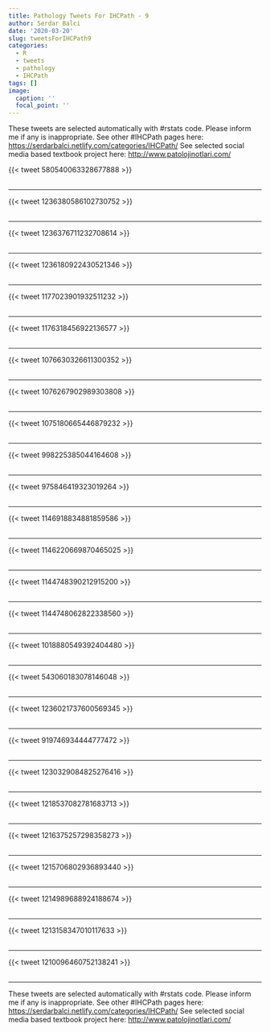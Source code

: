 ```yaml
---
title: Pathology Tweets For IHCPath - 9
author: Serdar Balci
date: '2020-03-20'
slug: tweetsForIHCPath9
categories:
  - R
  - tweets
  - pathology
  - IHCPath
tags: []
image:
  caption: ''
  focal_point: ''
---
```



These tweets are selected automatically with #rstats code. Please inform me if any is inappropriate.
See other #IHCPath pages here: https://serdarbalci.netlify.com/categories/IHCPath/ 
See selected social media based textbook project here: http://www.patolojinotlari.com/

{{< tweet 580540063328677888 >}}
<br>
<br>
<hr>
{{< tweet 1236380586102730752 >}}
<br>
<br>
<hr>
{{< tweet 1236376711232708614 >}}
<br>
<br>
<hr>
{{< tweet 1236180922430521346 >}}
<br>
<br>
<hr>
{{< tweet 1177023901932511232 >}}
<br>
<br>
<hr>
{{< tweet 1176318456922136577 >}}
<br>
<br>
<hr>
{{< tweet 1076630326611300352 >}}
<br>
<br>
<hr>
{{< tweet 1076267902989303808 >}}
<br>
<br>
<hr>
{{< tweet 1075180665446879232 >}}
<br>
<br>
<hr>
{{< tweet 998225385044164608 >}}
<br>
<br>
<hr>
{{< tweet 975846419323019264 >}}
<br>
<br>
<hr>
{{< tweet 1146918834881859586 >}}
<br>
<br>
<hr>
{{< tweet 1146220669870465025 >}}
<br>
<br>
<hr>
{{< tweet 1144748390212915200 >}}
<br>
<br>
<hr>
{{< tweet 1144748062822338560 >}}
<br>
<br>
<hr>
{{< tweet 1018880549392404480 >}}
<br>
<br>
<hr>
{{< tweet 543060183078146048 >}}
<br>
<br>
<hr>
{{< tweet 1236021737600569345 >}}
<br>
<br>
<hr>
{{< tweet 919746934444777472 >}}
<br>
<br>
<hr>
{{< tweet 1230329084825276416 >}}
<br>
<br>
<hr>
{{< tweet 1218537082781683713 >}}
<br>
<br>
<hr>
{{< tweet 1216375257298358273 >}}
<br>
<br>
<hr>
{{< tweet 1215706802936893440 >}}
<br>
<br>
<hr>
{{< tweet 1214989688924188674 >}}
<br>
<br>
<hr>
{{< tweet 1213158347010117633 >}}
<br>
<br>
<hr>
{{< tweet 1210096460752138241 >}}
<br>
<br>
<hr>


These tweets are selected automatically with #rstats code. Please inform me if any is inappropriate.
See other #IHCPath pages here: https://serdarbalci.netlify.com/categories/IHCPath/ 
See selected social media based textbook project here: http://www.patolojinotlari.com/
